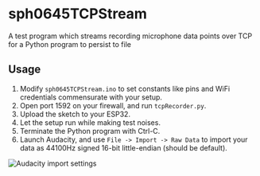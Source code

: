 # sph0645TCPStream

A test program which streams recording microphone data points over TCP for a Python program to persist to file

## Usage

1. Modify `sph0645TCPStream.ino` to set constants like pins and WiFi credentials commensurate with your setup.
2. Open port 1592 on your firewall, and run `tcpRecorder.py`.
3. Upload the sketch to your ESP32.
4. Let the setup run while making test noises.
5. Terminate the Python program with Ctrl-C.
6. Launch Audacity, and use `File -> Import -> Raw Data` to import your data as 44100Hz signed 16-bit little-endian (should be default).

![Audacity import settings](assets/importsettings.png)
